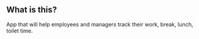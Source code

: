 ## What is this?

App that will help employees and managers track their work, break, lunch, toilet time.

